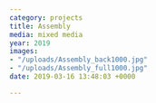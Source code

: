 ```yaml
---
category: projects
title: Assembly
media: mixed media
year: 2019
images:
- "/uploads/Assembly_back1000.jpg"
- "/uploads/Assembly_full1000.jpg"
date: 2019-03-16 13:48:03 +0000

---
```

